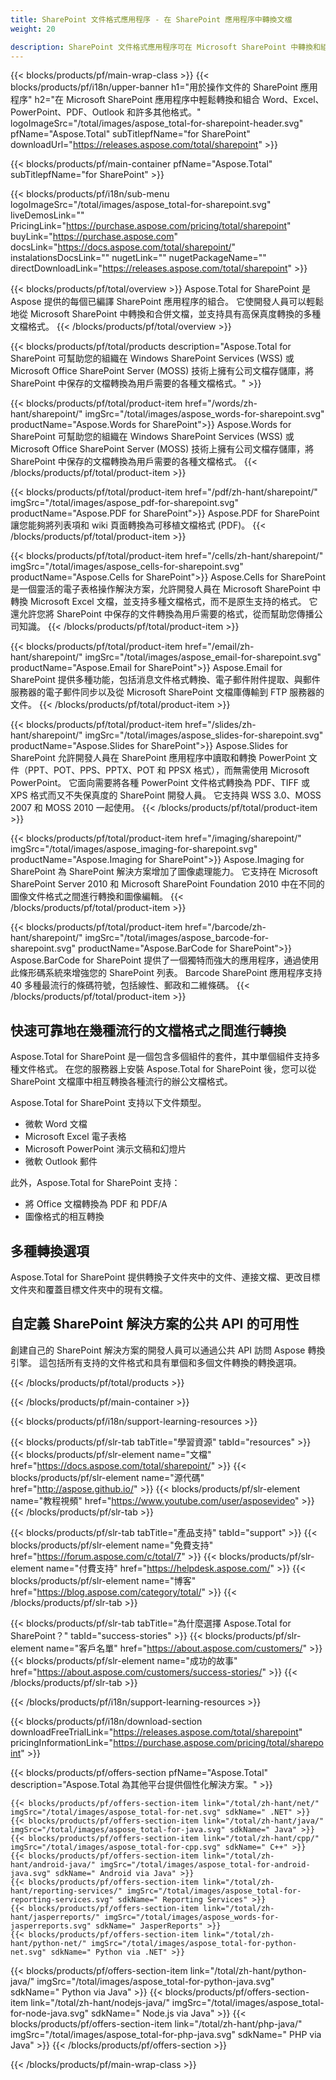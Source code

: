 ```yaml
---
title: SharePoint 文件格式應用程序 - 在 SharePoint 應用程序中轉換文檔 
weight: 20

description: SharePoint 文件格式應用程序可在 Microsoft SharePoint 中轉換和組合 Word Excel PDF PowerPoint 電子郵件和圖像文檔格式
---
```


{{< blocks/products/pf/main-wrap-class >}}
{{< blocks/products/pf/i18n/upper-banner h1="用於操作文件的 SharePoint 應用程序" h2="在 Microsoft SharePoint 應用程序中輕鬆轉換和組合 Word、Excel、PowerPoint、PDF、Outlook 和許多其他格式。" logoImageSrc="/total/images/aspose_total-for-sharepoint-header.svg" pfName="Aspose.Total" subTitlepfName="for SharePoint" downloadUrl="https://releases.aspose.com/total/sharepoint" >}}

{{< blocks/products/pf/main-container pfName="Aspose.Total" subTitlepfName="for SharePoint" >}}

{{< blocks/products/pf/i18n/sub-menu logoImageSrc="/total/images/aspose_total-for-sharepoint.svg" liveDemosLink="" PricingLink="https://purchase.aspose.com/pricing/total/sharepoint" buyLink="https://purchase.aspose.com" docsLink="https://docs.aspose.com/total/sharepoint/" instalationsDocsLink="" nugetLink="" nugetPackageName="" directDownloadLink="https://releases.aspose.com/total/sharepoint" >}}

{{< blocks/products/pf/total/overview >}}
Aspose.Total for SharePoint 是 Aspose 提供的每個已編譯 SharePoint 應用程序的組合。 它使開發人員可以輕鬆地從 Microsoft SharePoint 中轉換和合併文檔，並支持具有高保真度轉換的多種文檔格式。
{{< /blocks/products/pf/total/overview >}}

{{< blocks/products/pf/total/products description="Aspose.Total for SharePoint 可幫助您的組織在 Windows SharePoint Services (WSS) 或 Microsoft Office SharePoint Server (MOSS) 技術上擁有公司文檔存儲庫，將 SharePoint 中保存的文檔轉換為用戶需要的各種文檔格式。" >}}

{{< blocks/products/pf/total/product-item href="/words/zh-hant/sharepoint/" imgSrc="/total/images/aspose_words-for-sharepoint.svg" productName="Aspose.Words for SharePoint">}}
Aspose.Words for SharePoint 可幫助您的組織在 Windows SharePoint Services (WSS) 或 Microsoft Office SharePoint Server (MOSS) 技術上擁有公司文檔存儲庫，將 SharePoint 中保存的文檔轉換為用戶需要的各種文檔格式。
{{< /blocks/products/pf/total/product-item >}}

{{< blocks/products/pf/total/product-item href="/pdf/zh-hant/sharepoint/" imgSrc="/total/images/aspose_pdf-for-sharepoint.svg" productName="Aspose.PDF for SharePoint">}}
Aspose.PDF for SharePoint 讓您能夠將列表項和 wiki 頁面轉換為可移植文檔格式 (PDF)。
{{< /blocks/products/pf/total/product-item >}}

{{< blocks/products/pf/total/product-item href="/cells/zh-hant/sharepoint/" imgSrc="/total/images/aspose_cells-for-sharepoint.svg" productName="Aspose.Cells for SharePoint">}}
Aspose.Cells for SharePoint 是一個靈活的電子表格操作解決方案，允許開發人員在 Microsoft SharePoint 中轉換 Microsoft Excel 文檔，並支持多種文檔格式，而不是原生支持的格式。 它還允許您將 SharePoint 中保存的文件轉換為用戶需要的格式，從而幫助您傳播公司知識。
{{< /blocks/products/pf/total/product-item >}}

{{< blocks/products/pf/total/product-item href="/email/zh-hant/sharepoint/" imgSrc="/total/images/aspose_email-for-sharepoint.svg" productName="Aspose.Email for SharePoint">}}
Aspose.Email for SharePoint 提供多種功能，包括消息文件格式轉換、電子郵件附件提取、與郵件服務器的電子郵件同步以及從 Microsoft SharePoint 文檔庫傳輸到 FTP 服務器的文件。
{{< /blocks/products/pf/total/product-item >}}

{{< blocks/products/pf/total/product-item href="/slides/zh-hant/sharepoint/" imgSrc="/total/images/aspose_slides-for-sharepoint.svg" productName="Aspose.Slides for SharePoint">}}
Aspose.Slides for SharePoint 允許開發人員在 SharePoint 應用程序中讀取和轉換 PowerPoint 文件（PPT、POT、PPS、PPTX、POT 和 PPSX 格式），而無需使用 Microsoft PowerPoint。 它面向需要將各種 PowerPoint 文件格式轉換為 PDF、TIFF 或 XPS 格式而又不失保真度的 SharePoint 開發人員。 它支持與 WSS 3.0、MOSS 2007 和 MOSS 2010 一起使用。
{{< /blocks/products/pf/total/product-item >}}

{{< blocks/products/pf/total/product-item href="/imaging/sharepoint/" imgSrc="/total/images/aspose_imaging-for-sharepoint.svg" productName="Aspose.Imaging for SharePoint">}}
Aspose.Imaging for SharePoint 為 SharePoint 解決方案增加了圖像處理能力。 它支持在 Microsoft SharePoint Server 2010 和 Microsoft SharePoint Foundation 2010 中在不同的圖像文件格式之間進行轉換和圖像編輯。
{{< /blocks/products/pf/total/product-item >}}

{{< blocks/products/pf/total/product-item href="/barcode/zh-hant/sharepoint/" imgSrc="/total/images/aspose_barcode-for-sharepoint.svg" productName="Aspose.BarCode for SharePoint">}}
Aspose.BarCode for SharePoint 提供了一個獨特而強大的應用程序，通過使用此條形碼系統來增強您的 SharePoint 列表。 Barcode SharePoint 應用程序支持 40 多種最流行的條碼符號，包括線性、郵政和二維條碼。
{{< /blocks/products/pf/total/product-item >}}

<!--<p></p>-->
<div class="col-lg-12">
 <h2 class="h2title">
  <a class="anchor" id="features" name="features">
  </a>
  快速可靠地在幾種流行的文檔格式之間進行轉換
 </h2>
 <p>
  Aspose.Total for SharePoint 是一個包含多個組件的套件，其中單個組件支持多種文件格式。 在您的服務器上安裝 Aspose.Total for SharePoint 後，您可以從 SharePoint 文檔庫中相互轉換各種流行的辦公文檔格式。
 </p>
 <p>
  Aspose.Total for SharePoint 支持以下文件類型。
 </p>
 <ul class="unstyled">
  <li>
   微軟 Word 文檔
  </li>
  <li>
   Microsoft Excel 電子表格
  </li>
  <li>
   Microsoft PowerPoint 演示文稿和幻燈片
  </li>
  <li>
   微軟 Outlook 郵件
  </li>
 </ul>
 <p>
  此外，Aspose.Total for SharePoint 支持：
 </p>
 <ul class="unstyled">
  <li>
   將 Office 文檔轉換為 PDF 和 PDF/A
  </li>
  <li>
   圖像格式的相互轉換
  </li>
 </ul>
</div>
<div class="col-lg-12">
 <h2 class="h2title">
  多種轉換選項
 </h2>
 <p>
  Aspose.Total for SharePoint 提供轉換子文件夾中的文件、連接文檔、更改目標文件夾和覆蓋目標文件夾中的現有文檔。
 </p>
</div>
<div class="col-lg-12">
 <h2 class="h2title">
  自定義 SharePoint 解決方案的公共 API 的可用性
 </h2>
 <p>
  創建自己的 SharePoint 解決方案的開發人員可以通過公共 API 訪問 Aspose 轉換引擎。 這包括所有支持的文件格式和具有單個和多個文件轉換的轉換選項。
 </p>
</div>
<!--Feature-section Start-->
<!--Feature-section End-->

{{< /blocks/products/pf/total/products >}}

{{< /blocks/products/pf/main-container >}}


{{< blocks/products/pf/i18n/support-learning-resources >}}

{{< blocks/products/pf/slr-tab tabTitle="學習資源" tabId="resources" >}}
{{< blocks/products/pf/slr-element name="文檔" href="https://docs.aspose.com/total/sharepoint/" >}} 
{{< blocks/products/pf/slr-element name="源代碼" href="http://aspose.github.io/" >}} 
{{< blocks/products/pf/slr-element name="教程視頻" href="https://www.youtube.com/user/asposevideo" >}} 
{{< /blocks/products/pf/slr-tab >}}

{{< blocks/products/pf/slr-tab tabTitle="產品支持" tabId="support" >}}
{{< blocks/products/pf/slr-element name="免費支持" href="https://forum.aspose.com/c/total/7" >}} 
{{< blocks/products/pf/slr-element name="付費支持" href="https://helpdesk.aspose.com/" >}} 
{{< blocks/products/pf/slr-element name="博客" href="https://blog.aspose.com/category/total/" >}} 
{{< /blocks/products/pf/slr-tab >}}

{{< blocks/products/pf/slr-tab tabTitle="為什麼選擇 Aspose.Total for SharePoint？" tabId="success-stories" >}}
{{< blocks/products/pf/slr-element name="客戶名單" href="https://about.aspose.com/customers/" >}} 
{{< blocks/products/pf/slr-element name="成功的故事" href="https://about.aspose.com/customers/success-stories/" >}} 
{{< /blocks/products/pf/slr-tab >}}

{{< /blocks/products/pf/i18n/support-learning-resources >}}

{{< blocks/products/pf/i18n/download-section downloadFreeTrialLink="https://releases.aspose.com/total/sharepoint" pricingInformationLink="https://purchase.aspose.com/pricing/total/sharepoint" >}}

{{< blocks/products/pf/offers-section pfName="Aspose.Total" description="Aspose.Total 為其他平台提供個性化解決方案。" >}}

    {{< blocks/products/pf/offers-section-item link="/total/zh-hant/net/" imgSrc="/total/images/aspose_total-for-net.svg" sdkName=" .NET" >}}
    {{< blocks/products/pf/offers-section-item link="/total/zh-hant/java/" imgSrc="/total/images/aspose_total-for-java.svg" sdkName=" Java" >}}
    {{< blocks/products/pf/offers-section-item link="/total/zh-hant/cpp/" imgSrc="/total/images/aspose_total-for-cpp.svg" sdkName=" C++" >}}
    {{< blocks/products/pf/offers-section-item link="/total/zh-hant/android-java/" imgSrc="/total/images/aspose_total-for-android-java.svg" sdkName=" Android via Java" >}}
    {{< blocks/products/pf/offers-section-item link="/total/zh-hant/reporting-services/" imgSrc="/total/images/aspose_total-for-reporting-services.svg" sdkName=" Reporting Services" >}}
    {{< blocks/products/pf/offers-section-item link="/total/zh-hant/jasperreports/" imgSrc="/total/images/aspose_words-for-jasperreports.svg" sdkName=" JasperReports" >}}
    {{< blocks/products/pf/offers-section-item link="/total/zh-hant/python-net/" imgSrc="/total/images/aspose_total-for-python-net.svg" sdkName=" Python via .NET" >}}
 {{< blocks/products/pf/offers-section-item link="/total/zh-hant/python-java/" imgSrc="/total/images/aspose_total-for-python-java.svg" sdkName=" Python via Java" >}}
 {{< blocks/products/pf/offers-section-item link="/total/zh-hant/nodejs-java/" imgSrc="/total/images/aspose_total-for-node-java.svg" sdkName=" Node.js via Java" >}}
 {{< blocks/products/pf/offers-section-item link="/total/zh-hant/php-java/" imgSrc="/total/images/aspose_total-for-php-java.svg" sdkName=" PHP via Java" >}}
{{< /blocks/products/pf/offers-section >}}

{{< /blocks/products/pf/main-wrap-class >}}